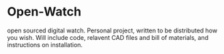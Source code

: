 # Open-Watch
open sourced digital watch.
Personal project, written to be distributed how you wish.
Will include code, relavent CAD files and bill of materials, and instructions on installation.
